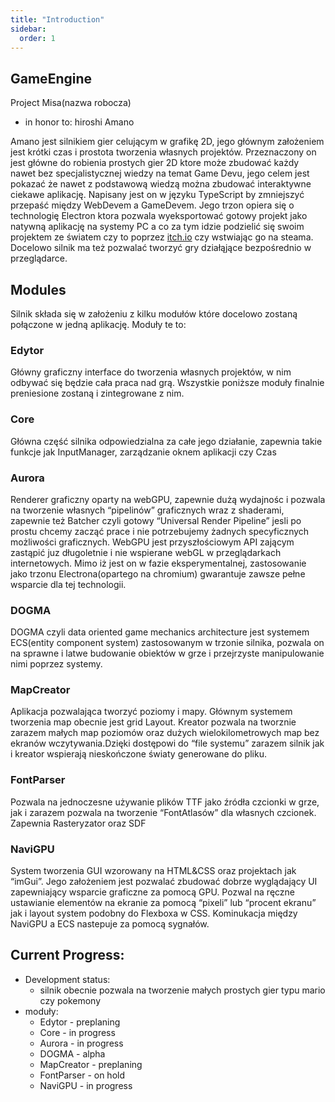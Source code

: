 ```yaml
---
title: "Introduction"
sidebar:
  order: 1
---
```


## GameEngine

Project Misa(nazwa robocza)

- in honor to: hiroshi Amano

Amano jest silnikiem gier celującym w grafikę 2D, jego głównym założeniem jest krótki czas i prostota tworzenia własnych projektów. Przeznaczony on jest główne do robienia prostych gier 2D ktore może zbudować każdy nawet bez specjalistycznej wiedzy na temat Game Devu, jego celem jest pokazać że nawet z podstawową wiedzą można zbudować interaktywne ciekawe aplikację. Napisany jest on w języku TypeScript by zmniejszyć przepaść między WebDevem a GameDevem. Jego trzon opiera się o technologię Electron ktora pozwala wyeksportować gotowy projekt jako natywną aplikację na systemy PC a co za tym idzie podzielić się swoim projektem ze światem czy to poprzez [itch.io](http://itch.io) czy wstwiając go na steama. Docelowo silnik ma też pozwalać tworzyć gry działąjące bezpośrednio w przeglądarce.

## Modules

Silnik składa się w założeniu z kilku modułów które docelowo zostaną połączone w jedną aplikację. Moduły te to:

### Edytor

Główny graficzny interface do tworzenia własnych projektów, w nim odbywać się będzie cała praca nad grą. Wszystkie poniższe moduły finalnie preniesione zostaną i zintegrowane z nim.

### Core

Główna część silnika odpowiedzialna za całe jego działanie, zapewnia takie funkcje jak InputManager, zarządzanie oknem aplikacji czy Czas

### Aurora

Renderer graficzny oparty na webGPU, zapewnie dużą wydajnośc i pozwala na tworzenie własnych “pipelinów” graficznych wraz z shaderami, zapewnie też Batcher czyli gotowy “Universal Render Pipeline” jesli po prostu chcemy zacząć prace i nie potrzebujemy żadnych specyficznych możliwości graficznych. WebGPU jest przyszłościowym API zającym zastąpić juz długoletnie i nie wspierane webGL w przeglądarkach internetowych. Mimo iż jest on w fazie eksperymentalnej, zastosowanie jako trzonu Electrona(opartego na chromium) gwarantuje zawsze pełne wsparcie dla tej technologii.

### DOGMA

DOGMA czyli data oriented game mechanics architecture jest systemem ECS(entity component system) zastosowanym w trzonie silnika, pozwala on na sprawne i latwe budowanie obiektów w grze i przejrzyste manipulowanie nimi poprzez systemy.

### MapCreator

Aplikacja pozwalająca tworzyć poziomy i mapy. Głównym systemem tworzenia map obecnie jest grid Layout. Kreator pozwala na tworznie zarazem małych map poziomów oraz dużych wielokilometrowych map bez ekranów wczytywania.Dzięki dostępowi do “file systemu” zarazem silnik jak i kreator wspierają nieskończone światy generowane do pliku.

### FontParser

Pozwala na jednoczesne używanie plików TTF jako źródła czcionki w grze, jak i zarazem pozwala na tworzenie “FontAtlasów” dla własnych czcionek. Zapewnia Rasteryzator oraz SDF

### NaviGPU

System tworzenia GUI wzorowany na HTML&CSS oraz projektach jak “imGui”. Jego założeniem jest pozwalać zbudować dobrze wyglądający UI zapewniający wsparcie graficzne za pomocą GPU. Pozwal na ręczne ustawianie elementów na ekranie za pomocą “pixeli” lub “procent ekranu” jak i layout system podobny do Flexboxa w CSS. Kominukacja między NaviGPU a ECS nastepuje za pomocą sygnałów.

## Current Progress:

- Development status:
  - silnik obecnie pozwala na tworzenie małych prostych gier typu mario czy pokemony
- moduły:
  - Edytor - preplaning
  - Core - in progress
  - Aurora - in progress
  - DOGMA - alpha
  - MapCreator - preplaning
  - FontParser - on hold
  - NaviGPU - in progress
